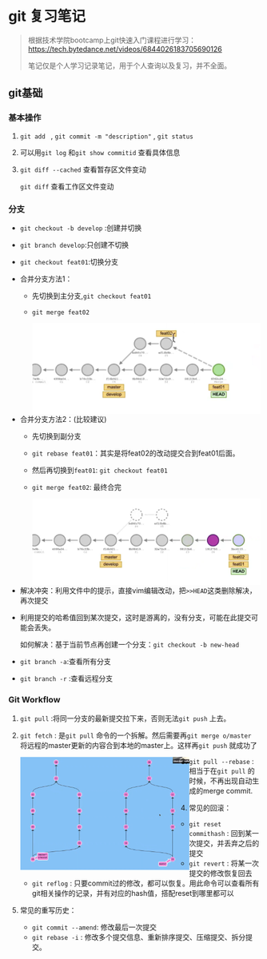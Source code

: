 # git 复习笔记

> 根据技术学院bootcamp上git快速入门课程进行学习：https://tech.bytedance.net/videos/6844026183705690126
>
> 笔记仅是个人学习记录笔记，用于个人查询以及复习，并不全面。



## git基础

### 基本操作

1. `git add ` , `git commit -m "description"` , `git status` 

2. 可以用`git log` 和`git show commitid` 查看具体信息

3. `git diff --cached` 查看暂存区文件变动

   `git diff` 查看工作区文件变动

### 分支

- `git checkout -b develop` :创建并切换

- `git branch develop`:只创建不切换

- `git checkout feat01`:切换分支

- 合并分支方法1：

  - 先切换到主分支,`git checkout feat01`

  - `git merge feat02`

    <img src="img/截屏2020-11-25 下午8.41.34.png" alt="截屏2020-11-25 下午8.41.34" style="zoom:50%;" align="left"/>

- 合并分支方法2：(比较建议)

  - 先切换到副分支

  - `git rebase feat01`：其实是将feat02的改动提交合到feat01后面。

  - 然后再切换到`feat01`: `git checkout feat01`

  - `git merge feat02`: 最终合完

    <img src="img/截屏2020-11-25 下午8.42.23.png" alt="截屏2020-11-25 下午8.42.23" style="zoom:50%;" align="left"/>

- 解决冲突：利用文件中的提示，直接vim编辑改动，把`>>HEAD`这类删除解决，再次提交

- 利用提交的哈希值回到某次提交，这时是游离的，没有分支，可能在此提交可能会丢失。

  如何解决：基于当前节点再创建一个分支：`git checkout -b new-head`
  
- `git branch -a`:查看所有分支

- `git branch -r` :查看远程分支



### Git Workflow

1. `git pull` :将同一分支的最新提交拉下来，否则无法`git push` 上去。

2. `git fetch` : 是`git pull` 命令的一个拆解。然后需要再`git merge o/master` 将远程的master更新的内容合到本地的master上。这样再`git push` 就成功了

   <img src="img/截屏2020-11-26 上午10.41.22.png" alt="截屏2020-11-26 上午10.41.22" style="zoom: 33%;" align="left" />

3. `git pull --rebase` :相当于在`git pull` 的时候，不再出现自动生成的merge commit.

4. 常见的回滚：

   - `git reset commithash` : 回到某一次提交，并丢弃之后的提交
   - `git revert` : 将某一次提交的修改恢复回去
   - `git reflog` : 只要commit过的修改，都可以恢复。用此命令可以查看所有git相关操作的记录，并有对应的hash值，搭配reset到哪里都可以

5. 常见的重写历史：

   - `git commit --amend`: 修改最后一次提交
   - `git rebase -i` : 修改多个提交信息、重新排序提交、压缩提交、拆分提交。

